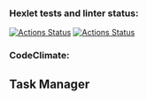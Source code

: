 ### Hexlet tests and linter status:
[![Actions Status](https://github.com/damirz95/java-project-99/actions/workflows/hexlet-check.yml/badge.svg)](https://github.com/damirz95/java-project-99/actions)
[![Actions Status](https://github.com/damirz95/java-project-99/actions/workflows/build.yml/badge.svg)](https://github.com/damirz95/java-project-99/actions)
### CodeClimate:

## Task Manager
